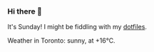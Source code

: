 ### Hi there :wave:

It's Sunday! I might be fiddling with my [dotfiles](https://github.com/bewuethr/dotfiles).

Weather in Toronto: sunny, at +16°C.
